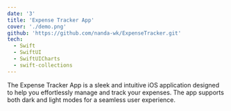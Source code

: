 ```yaml
---
date: '3'
title: 'Expense Tracker App'
cover: './demo.png'
github: 'https://github.com/nanda-wk/ExpenseTracker.git'
tech:
  - Swift
  - SwiftUI
  - SwiftUICharts
  - swift-collections
---
```


The Expense Tracker App is a sleek and intuitive iOS application designed to help you effortlessly manage and track your expenses. The app supports both dark and light modes for a seamless user experience.
